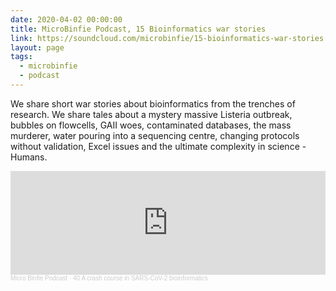 ```yaml
---
date: 2020-04-02 00:00:00
title: MicroBinfie Podcast, 15 Bioinformatics war stories
link: https://soundcloud.com/microbinfie/15-bioinformatics-war-stories
layout: page
tags:
  - microbinfie
  - podcast
---
```

We share short war stories about bioinformatics from the trenches of
research. We share tales about a mystery massive Listeria outbreak,
bubbles on flowcells, GAII woes, contaminated databases, the mass
murderer, water pouring into a sequencing centre, changing protocols
without validation, Excel issues and the ultimate complexity in
science - Humans.

<iframe width="100%" height="166" scrolling="no" frameborder="no" allow="autoplay" src="https://w.soundcloud.com/player/?url=https%3A//api.soundcloud.com/tracks/727720000&color=%23ff5500&auto_play=false&hide_related=false&show_comments=true&show_user=true&show_reposts=false&show_teaser=false"></iframe><div style="font-size: 10px; color: #cccccc;line-break: anywhere;word-break: normal;overflow: hidden;white-space: nowrap;text-overflow: ellipsis; font-family: Interstate,Lucida Grande,Lucida Sans Unicode,Lucida Sans,Garuda,Verdana,Tahoma,sans-serif;font-weight: 100;"><a href="https://soundcloud.com/microbinfie" title="Micro Binfie Podcast" target="_blank" style="color: #cccccc; text-decoration: none;">Micro Binfie Podcast</a> · <a href="https://soundcloud.com/microbinfie/40-a-crash-course-in-sars-cov-2-bioinformatics" title="15 Bioinformatics war stories" target="_blank" style="color: #cccccc; text-decoration: none;">40 A crash course in SARS-CoV-2 bioinformatics</a></div>
